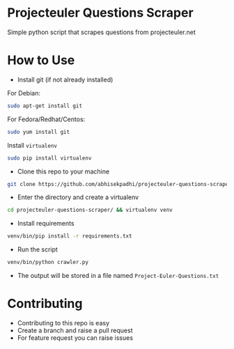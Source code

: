 # Projecteuler Questions Scraper
Simple python script that scrapes questions from projecteuler.net

# How to Use
* Install git (if not already installed) 

For Debian:

```bash
sudo apt-get install git 
```

For Fedora/Redhat/Centos:

```bash
sudo yum install git
```

Install `virtualenv`

```bash
sudo pip install virtualenv
```

* Clone this repo to your machine

```bash
git clone https://github.com/abhisekpadhi/projecteuler-questions-scraper.git
```

* Enter the directory and create a virtualenv

```bash
cd projecteuler-questions-scraper/ && virtualenv venv
```

* Install requirements

```bash
venv/bin/pip install -r requirements.txt
```

* Run the script 

```bash
venv/bin/python crawler.py 
```

* The output will be stored in a file named `Project-Euler-Questions.txt`

# Contributing

* Contributing to this repo is easy
* Create a branch and raise a pull request
* For feature request you can raise issues 
